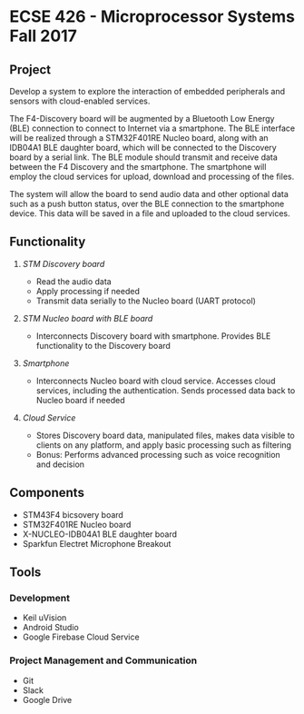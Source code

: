 # **ECSE 426 - Microprocessor Systems Fall 2017**

## Project

Develop a system to explore the interaction of embedded peripherals and sensors with cloud-enabled services.

The F4-Discovery board will be augmented by a Bluetooth Low Energy (BLE) connection to connect to Internet via a smartphone. The BLE interface will be realized through a STM32F401RE Nucleo board, along with an IDB04A1 BLE daughter board, which will be connected to the Discovery board by a serial link. The BLE module should transmit and receive data between the F4 Discovery and the smartphone. The smartphone will employ the cloud services for upload, download and processing of the files.  

 

The system will allow the board to send audio data and other optional data such as a push button status, over the BLE connection to the smartphone device. This data will be saved in a file and uploaded to the cloud services.

## Functionality

1. _STM Discovery board_
	- Read the audio data
	- Apply processing if needed
	- Transmit data serially to the Nucleo board (UART protocol)

2. _STM Nucleo board with BLE board_
	- Interconnects Discovery board with smartphone. Provides BLE functionality to the Discovery board

3. _Smartphone_
	- Interconnects Nucleo board with cloud service. Accesses cloud services, including the authentication. Sends processed data back to Nucleo board if needed

4. _Cloud Service_ 
	- Stores Discovery board data, manipulated files, makes data visible to clients on any platform, and apply basic processing such as filtering
	- Bonus: Performs advanced processing such as voice recognition and decision

## Components
- STM43F4 bicsovery board
- STM32F401RE Nucleo board
- X-NUCLEO-IDB04A1 BLE daughter board
- Sparkfun Electret Microphone Breakout

## Tools

   ### Development
   - Keil uVision
   - Android Studio
   - Google Firebase Cloud Service

   ### Project Management and Communication
   - Git
   - Slack
   - Google Drive
